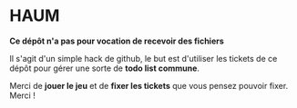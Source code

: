 HAUM
=====

**Ce dépôt n'a pas pour vocation de recevoir des fichiers**

Il s'agit d'un simple hack de github, le but est d'utiliser les tickets de ce dépôt pour gérer une sorte de **todo list commune**.

Merci de **jouer le jeu** et de **fixer les tickets** que vous pensez pouvoir fixer. Merci !
